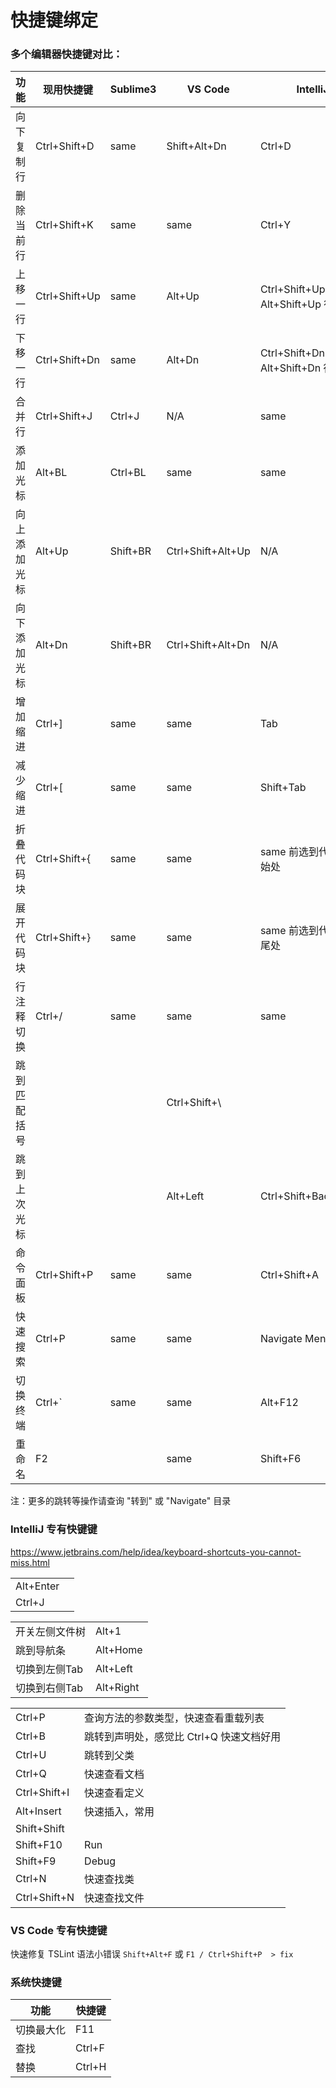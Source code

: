 # 快捷键绑定

### 多个编辑器快捷键对比：

 功能        |  现用快捷键   |    Sublime3   |    VS Code   |   IntelliJ
------------ | ------------- | ------------- | ------------ | ---------------
向下复制行   | Ctrl+Shift+D  |     same      | Shift+Alt+Dn |    Ctrl+D
删除当前行   | Ctrl+Shift+K  |     same      |     same     |    Ctrl+Y
上移一行     | Ctrl+Shift+Up |     same      |    Alt+Up    | Ctrl+Shift+Up 语句<br>Alt+Shift+Up 行
下移一行     | Ctrl+Shift+Dn |     same      |    Alt+Dn    | Ctrl+Shift+Dn 语句<br>Alt+Shift+Dn 行
合并行       | Ctrl+Shift+J  |    Ctrl+J     |     N/A      |     same
添加光标     |     Alt+BL    |    Ctrl+BL    |     same     |     same
向上添加光标 |     Alt+Up    |   Shift+BR    | Ctrl+Shift+Alt+Up |     N/A
向下添加光标 |     Alt+Dn    |   Shift+BR    | Ctrl+Shift+Alt+Dn |     N/A
增加缩进     |     Ctrl+]    |     same      |     same     |     Tab
减少缩进     |     Ctrl+[    |     same      |     same     |   Shift+Tab
折叠代码块   | Ctrl+Shift+{  |     same      |     same     | same 前选到代码块开始处
展开代码块   | Ctrl+Shift+}  |     same      |     same     | same 前选到代码块结尾处
行注释切换   |     Ctrl+/    |     same      |     same     |     same
跳到匹配括号 |               |               | Ctrl+Shift+\ | 
跳到上次光标 |               |               |   Alt+Left   | Ctrl+Shift+BackSpace
命令面板     | Ctrl+Shift+P  |     same      |     same     | Ctrl+Shift+A
快速搜索     |     Ctrl+P    |     same      |     same     | Navigate Menu
切换终端     |     Ctrl+`    |     same      |     same     |   Alt+F12
重命名       |       F2      |               |     same     | Shift+F6

注：更多的跳转等操作请查询 "转到" 或 "Navigate" 目录

### IntelliJ 专有快键键

https://www.jetbrains.com/help/idea/keyboard-shortcuts-you-cannot-miss.html

|||
|-----------|----------------
| Alt+Enter | 
| Ctrl+J    | 

|||
|----------------|------------
| 开关左侧文件树 |  Alt+1
| 跳到导航条     |  Alt+Home
| 切换到左侧Tab  |  Alt+Left
| 切换到右侧Tab  |  Alt+Right

|||
|--------|---------------------------------------------
| Ctrl+P | 查询方法的参数类型，快速查看重载列表
| Ctrl+B | 跳转到声明处，感觉比 Ctrl+Q 快速文档好用
| Ctrl+U | 跳转到父类
| Ctrl+Q | 快速查看文档
| Ctrl+Shift+I  | 快速查看定义
| Alt+Insert    | 快速插入，常用
| Shift+Shift   | 
| Shift+F10     | Run
| Shift+F9      | Debug
| Ctrl+N        | 快速查找类
| Ctrl+Shift+N  | 快速查找文件

### VS Code 专有快捷键

快速修复 TSLint 语法小错误 `Shift+Alt+F` 或 `F1 / Ctrl+Shift+P  > fix` 

### 系统快捷键

功能       | 快捷键
---------- | --------------
切换最大化 | F11
查找       | Ctrl+F
替换       | Ctrl+H





